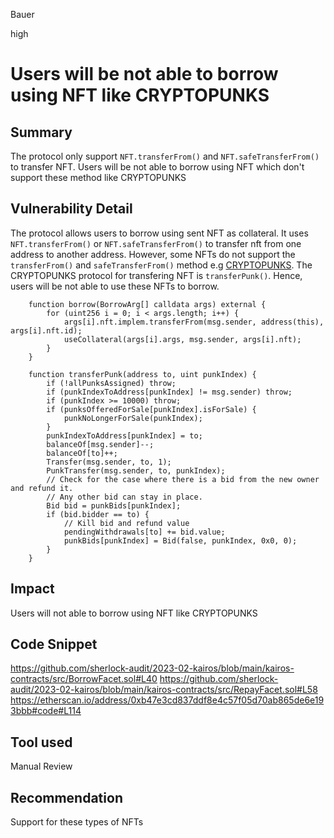 Bauer

high

# Users will be not able to borrow using NFT like CRYPTOPUNKS

## Summary
The protocol only support `NFT.transferFrom()` and `NFT.safeTransferFrom()` to transfer NFT. Users will be not able to borrow using NFT which don't support these method like CRYPTOPUNKS 

## Vulnerability Detail
The protocol allows users to borrow using sent NFT as collateral. It uses `NFT.transferFrom()` or `NFT.safeTransferFrom()` to transfer nft from one address to another address. However, some NFTs do not support the `transferFrom()` and `safeTransferFrom()` method e.g [CRYPTOPUNKS](https://etherscan.io/token/0xb47e3cd837ddf8e4c57f05d70ab865de6e193bbb). The CRYPTOPUNKS protocol for transfering NFT  is `transferPunk()`. Hence, users will be not able to use these NFTs to borrow.
```solidity
    function borrow(BorrowArg[] calldata args) external {
        for (uint256 i = 0; i < args.length; i++) {
            args[i].nft.implem.transferFrom(msg.sender, address(this), args[i].nft.id);
            useCollateral(args[i].args, msg.sender, args[i].nft);
        }
    }
```
```solidity
    function transferPunk(address to, uint punkIndex) {
        if (!allPunksAssigned) throw;
        if (punkIndexToAddress[punkIndex] != msg.sender) throw;
        if (punkIndex >= 10000) throw;
        if (punksOfferedForSale[punkIndex].isForSale) {
            punkNoLongerForSale(punkIndex);
        }
        punkIndexToAddress[punkIndex] = to;
        balanceOf[msg.sender]--;
        balanceOf[to]++;
        Transfer(msg.sender, to, 1);
        PunkTransfer(msg.sender, to, punkIndex);
        // Check for the case where there is a bid from the new owner and refund it.
        // Any other bid can stay in place.
        Bid bid = punkBids[punkIndex];
        if (bid.bidder == to) {
            // Kill bid and refund value
            pendingWithdrawals[to] += bid.value;
            punkBids[punkIndex] = Bid(false, punkIndex, 0x0, 0);
        }
    }

```
## Impact
Users will not able to borrow using NFT like CRYPTOPUNKS
## Code Snippet
https://github.com/sherlock-audit/2023-02-kairos/blob/main/kairos-contracts/src/BorrowFacet.sol#L40
https://github.com/sherlock-audit/2023-02-kairos/blob/main/kairos-contracts/src/RepayFacet.sol#L58
https://etherscan.io/address/0xb47e3cd837ddf8e4c57f05d70ab865de6e193bbb#code#L114
## Tool used

Manual Review

## Recommendation
Support for these types of NFTs
